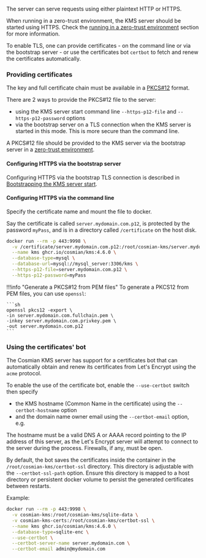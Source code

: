 The server can serve requests using either plaintext HTTP or HTTPS.

When running in a zero-trust environment, the KMS server should be started using HTTPS.
Check the [running in a zero-trust environment](./zero_trust.md) section for more information.

To enable TLS, one can provide certificates - on the command line or via the bootstrap server - or use the certificates bot `certbot` to fetch and renew the certificates automatically.

### Providing certificates

The key and full certificate chain must be available in a [PKCS#12](https://en.wikipedia.org/wiki/PKCS_12) format.

There are 2 ways to provide the PKCS#12 file to the server:

- using the KMS server start command line  `--https-p12-file` and `--https-p12-password` options
- via the bootstrap server on a TLS connection when the KMS server is started in this mode. This is more secure than the command line.

A PKCS#12 file should be provided to the KMS server via the bootstrap server in a [zero-trust environment](./zero_trust.md).

#### Configuring HTTPS via the bootstrap server

Configuring HTTPS via the bootstrap TLS connection is described in [Bootstrapping the KMS server start](bootstrap.md).

#### Configuring HTTPS via the command line

Specify the certificate name and mount the file to docker.

Say the certificate is called `server.mydomain.com.p12`, is protected by the password `myPass`, and is in a directory called `/certificate` on the host disk.

```sh
docker run --rm -p 443:9998 \
  -v /certificate/server.mydomain.com.p12:/root/cosmian-kms/server.mydomain.com.p12 \
  --name kms ghcr.io/cosmian/kms:4.6.0 \
  --database-type=mysql \
  --database-url=mysql://mysql_server:3306/kms \
  --https-p12-file=server.mydomain.com.p12 \
  --https-p12-password=myPass
```

!!!info "Generate a PKCS#12 from PEM files"
    To generate a PKCS12 from PEM files, you can use `openssl`:

    ```sh
    openssl pkcs12 -export \
    -in server.mydomain.com.fullchain.pem \
    -inkey server.mydomain.com.privkey.pem \
    -out server.mydomain.com.p12
    ```

### Using the certificates' bot

The Cosmian KMS server has support for a certificates bot that can automatically obtain and renew its certificates from Let's Encrypt using the `acme` protocol.

To enable the use of the certificate bot, enable the `--use-certbot` switch then specify

- the KMS hostname (Common Name in the certificate) using the `--certbot-hostname` option
- and the domain name owner email using the `--certbot-email` option, e.g.

The hostname must be a valid DNS A or AAAA record pointing to the IP address of this server, as the Let's Encrypt server will attempt to connect to the server during the process. Firewalls, if any, must be open.

By default, the bot saves the certificates inside the container in the `/root/cosmian-kms/certbot-ssl` directory. This directory is adjustable with the `--certbot-ssl-path` option. Ensure this directory is mapped to a host directory or persistent docker volume to persist the generated certificates between restarts.

Example:

```sh
docker run --rm -p 443:9998 \
  -v cosmian-kms:/root/cosmian-kms/sqlite-data \
  -v cosmian-kms-certs:/root/cosmian-kms/certbot-ssl \
  --name kms ghcr.io/cosmian/kms:4.6.0 \
  --database-type=sqlite-enc \
  --use-certbot \
  --certbot-server-name server.mydomain.com \
  --certbot-email admin@mydomain.com
```
